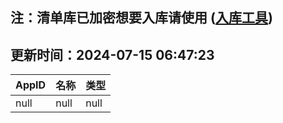 ## 注：清单库已加密想要入库请使用 ([入库工具](https://github.com/BlankTMing/ManifestAutoUpdate/releases))

## 更新时间：2024-07-15 06:47:23
| AppID | 名称 | 类型  |
| :-------------------- | :----------------------------- | :----------- |
| null | null| null |
